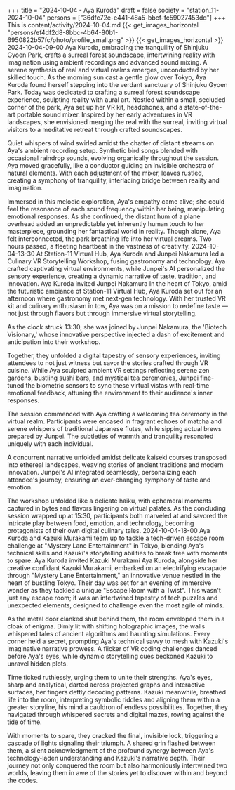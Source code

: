 +++
title = "2024-10-04 - Aya Kuroda"
draft = false
society = "station_11-2024-10-04"
persons = ["36dfc72e-e441-48a5-bbcf-fc59027453dd"]
+++
This is content/activity/2024-10-04.md
{{< get_images_horizontal "persons/ef4df2d8-8bbc-4b64-80b1-6950822b57fc/photo/profile_small.png" >}}
{{< get_images_horizontal >}}
2024-10-04-09-00
Aya Kuroda, embracing the tranquility of Shinjuku Gyoen Park, crafts a surreal forest soundscape, intertwining reality with imagination using ambient recordings and advanced sound mixing. A serene synthesis of real and virtual realms emerges, unconducted by her skilled touch.
As the morning sun cast a gentle glow over Tokyo, Aya Kuroda found herself stepping into the verdant sanctuary of Shinjuku Gyoen Park. Today was dedicated to crafting a surreal forest soundscape experience, sculpting reality with aural art. Nestled within a small, secluded corner of the park, Aya set up her VR kit, headphones, and a state-of-the-art portable sound mixer. Inspired by her early adventures in VR landscapes, she envisioned merging the real with the surreal, inviting virtual visitors to a meditative retreat through crafted soundscapes.

Quiet whispers of wind swirled amidst the chatter of distant streams on Aya's ambient recording setup. Synthetic bird songs blended with occasional raindrop sounds, evolving organically throughout the session. Aya moved gracefully, like a conductor guiding an invisible orchestra of natural elements. With each adjustment of the mixer, leaves rustled, creating a symphony of tranquility, interlacing bridge between reality and imagination.

Immersed in this melodic exploration, Aya's empathy came alive; she could feel the resonance of each sound frequency within her being, manipulating emotional responses. As she continued, the distant hum of a plane overhead added an unpredictable yet inherently human touch to her masterpiece, grounding her fantastical world in reality. Though alone, Aya felt interconnected, the park breathing life into her virtual dreams. Two hours passed, a fleeting heartbeat in the vastness of creativity.
2024-10-04-13-30
At Station-11 Virtual Hub, Aya Kuroda and Junpei Nakamura led a Culinary VR Storytelling Workshop, fusing gastronomy and technology. Aya crafted captivating virtual environments, while Junpei's AI personalized the sensory experience, creating a dynamic narrative of taste, tradition, and innovation.
Aya Kuroda invited Junpei Nakamura
In the heart of Tokyo, amid the futuristic ambiance of Station-11 Virtual Hub, Aya Kuroda set out for an afternoon where gastronomy met next-gen technology. With her trusted VR kit and culinary enthusiasm in tow, Aya was on a mission to redefine taste — not just through flavors but through immersive virtual storytelling. 

As the clock struck 13:30, she was joined by Junpei Nakamura, the 'Biotech Visionary,' whose innovative perspective injected a dash of excitement and anticipation into their workshop. 

Together, they unfolded a digital tapestry of sensory experiences, inviting attendees to not just witness but savor the stories crafted through VR cuisine. While Aya sculpted ambient VR settings reflecting serene zen gardens, bustling sushi bars, and mystical tea ceremonies, Junpei fine-tuned the biometric sensors to sync these virtual vistas with real-time emotional feedback, attuning the environment to their audience's inner responses.

The session commenced with Aya crafting a welcoming tea ceremony in the virtual realm. Participants were encased in fragrant echoes of matcha and serene whispers of traditional Japanese flutes, while sipping actual brews prepared by Junpei. The subtleties of warmth and tranquility resonated uniquely with each individual. 

A concurrent narrative unfolded amidst delicate kaiseki courses transposed into ethereal landscapes, weaving stories of ancient traditions and modern innovation. Junpei's AI integrated seamlessly, personalizing each attendee's journey, ensuring an ever-changing symphony of taste and emotion. 

The workshop unfolded like a delicate haiku, with ephemeral moments captured in bytes and flavors lingering on virtual palates. As the concluding session wrapped up at 15:30, participants both marveled at and savored the intricate play between food, emotion, and technology, becoming protagonists of their own digital culinary tales.
2024-10-04-18-00
Aya Kuroda and Kazuki Murakami team up to tackle a tech-driven escape room challenge at "Mystery Lane Entertainment" in Tokyo, blending Aya's technical skills and Kazuki's storytelling abilities to break free with moments to spare.
Aya Kuroda invited Kazuki Murakami
Aya Kuroda, alongside her creative confidant Kazuki Murakami, embarked on an electrifying escapade through "Mystery Lane Entertainment," an innovative venue nestled in the heart of bustling Tokyo. Their day was set for an evening of immersive wonder as they tackled a unique "Escape Room with a Twist". This wasn't just any escape room; it was an intertwined tapestry of tech puzzles and unexpected elements, designed to challenge even the most agile of minds.

As the metal door clanked shut behind them, the room enveloped them in a cloak of enigma. Dimly lit with shifting holographic images, the walls whispered tales of ancient algorithms and haunting simulations. Every corner held a secret, prompting Aya's technical savvy to mesh with Kazuki's imaginative narrative prowess. A flicker of VR coding challenges danced before Aya's eyes, while dynamic storytelling cues beckoned Kazuki to unravel hidden plots.

Time ticked ruthlessly, urging them to unite their strengths. Aya's eyes, sharp and analytical, darted across projected graphs and interactive surfaces, her fingers deftly decoding patterns. Kazuki meanwhile, breathed life into the room, interpreting symbolic riddles and aligning them within a greater storyline, his mind a cauldron of endless possibilities. Together, they navigated through whispered secrets and digital mazes, rowing against the tide of time.

With moments to spare, they cracked the final, invisible lock, triggering a cascade of lights signaling their triumph. A shared grin flashed between them, a silent acknowledgment of the profound synergy between Aya's technology-laden understanding and Kazuki's narrative depth. Their journey not only conquered the room but also harmoniously intertwined two worlds, leaving them in awe of the stories yet to discover within and beyond the codes.
